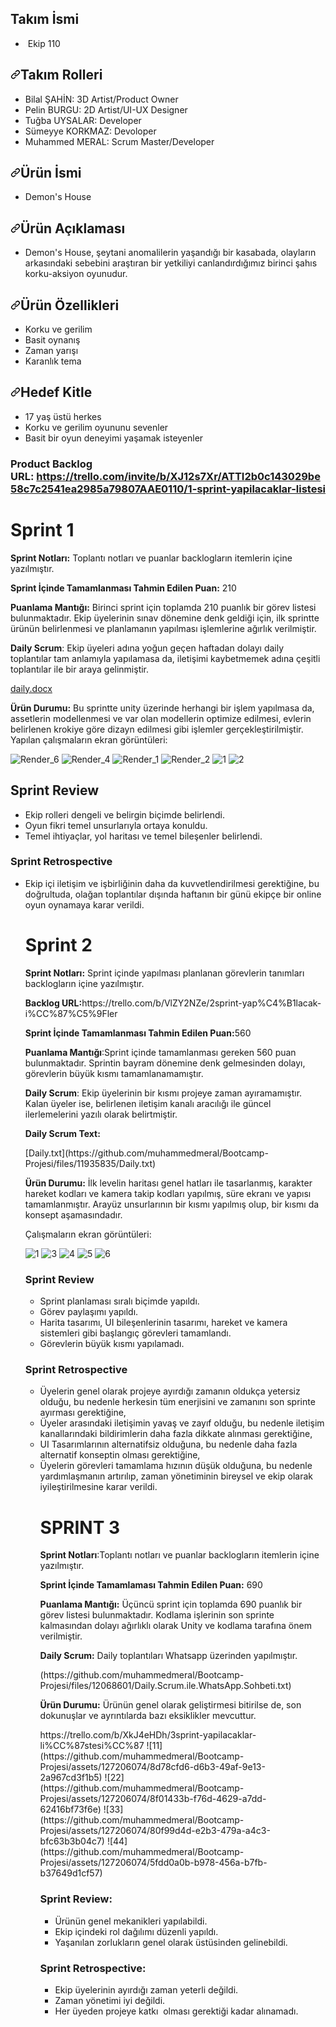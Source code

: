 <h2 dir="auto"><strong>Takım İsmi<span>&nbsp;</span></strong></h2>
<ul dir="auto">
<li>&nbsp;Ekip 110</li>
</ul>
<p dir="auto"></p>
<h2 dir="auto"><a id="user-content-takım-rolleri" class="anchor" aria-hidden="true" href="https://github.com/muhammedmeral/Bootcamp-Projesi/edit/main/README.md#tak%C4%B1m-rolleri"><svg class="octicon octicon-link" viewbox="0 0 16 16" version="1.1" width="16" height="16" aria-hidden="true"><path d="m7.775 3.275 1.25-1.25a3.5 3.5 0 1 1 4.95 4.95l-2.5 2.5a3.5 3.5 0 0 1-4.95 0 .751.751 0 0 1 .018-1.042.751.751 0 0 1 1.042-.018 1.998 1.998 0 0 0 2.83 0l2.5-2.5a2.002 2.002 0 0 0-2.83-2.83l-1.25 1.25a.751.751 0 0 1-1.042-.018.751.751 0 0 1-.018-1.042Zm-4.69 9.64a1.998 1.998 0 0 0 2.83 0l1.25-1.25a.751.751 0 0 1 1.042.018.751.751 0 0 1 .018 1.042l-1.25 1.25a3.5 3.5 0 1 1-4.95-4.95l2.5-2.5a3.5 3.5 0 0 1 4.95 0 .751.751 0 0 1-.018 1.042.751.751 0 0 1-1.042.018 1.998 1.998 0 0 0-2.83 0l-2.5 2.5a1.998 1.998 0 0 0 0 2.83Z"></path></svg></a><strong>Takım Rolleri</strong></h2>
<ul dir="auto">
<li>Bilal ŞAHİN: 3D Artist/Product Owner</li>
<li>Pelin BURGU: 2D Artist/UI-UX Designer</li>
<li>Tuğba UYSALAR: Developer</li>
<li>S&uuml;meyye KORKMAZ: Devoloper</li>
<li>Muhammed MERAL: Scrum Master/Developer</li>
</ul>
<p dir="auto"></p>
<h2 dir="auto"><a id="user-content-&uuml;r&uuml;n-i̇smi" class="anchor" aria-hidden="true" href="https://github.com/muhammedmeral/Bootcamp-Projesi/edit/main/README.md#%C3%BCr%C3%BCn-i%CC%87smi"><svg class="octicon octicon-link" viewbox="0 0 16 16" version="1.1" width="16" height="16" aria-hidden="true"><path d="m7.775 3.275 1.25-1.25a3.5 3.5 0 1 1 4.95 4.95l-2.5 2.5a3.5 3.5 0 0 1-4.95 0 .751.751 0 0 1 .018-1.042.751.751 0 0 1 1.042-.018 1.998 1.998 0 0 0 2.83 0l2.5-2.5a2.002 2.002 0 0 0-2.83-2.83l-1.25 1.25a.751.751 0 0 1-1.042-.018.751.751 0 0 1-.018-1.042Zm-4.69 9.64a1.998 1.998 0 0 0 2.83 0l1.25-1.25a.751.751 0 0 1 1.042.018.751.751 0 0 1 .018 1.042l-1.25 1.25a3.5 3.5 0 1 1-4.95-4.95l2.5-2.5a3.5 3.5 0 0 1 4.95 0 .751.751 0 0 1-.018 1.042.751.751 0 0 1-1.042.018 1.998 1.998 0 0 0-2.83 0l-2.5 2.5a1.998 1.998 0 0 0 0 2.83Z"></path></svg></a><strong>&Uuml;r&uuml;n İsmi</strong></h2>
<ul dir="auto">
<li>Demon's House</li>
</ul>
<p dir="auto"></p>
<h2 dir="auto"><a id="user-content-&uuml;r&uuml;n-a&ccedil;ıklaması" class="anchor" aria-hidden="true" href="https://github.com/muhammedmeral/Bootcamp-Projesi/edit/main/README.md#%C3%BCr%C3%BCn-a%C3%A7%C4%B1klamas%C4%B1"><svg class="octicon octicon-link" viewbox="0 0 16 16" version="1.1" width="16" height="16" aria-hidden="true"><path d="m7.775 3.275 1.25-1.25a3.5 3.5 0 1 1 4.95 4.95l-2.5 2.5a3.5 3.5 0 0 1-4.95 0 .751.751 0 0 1 .018-1.042.751.751 0 0 1 1.042-.018 1.998 1.998 0 0 0 2.83 0l2.5-2.5a2.002 2.002 0 0 0-2.83-2.83l-1.25 1.25a.751.751 0 0 1-1.042-.018.751.751 0 0 1-.018-1.042Zm-4.69 9.64a1.998 1.998 0 0 0 2.83 0l1.25-1.25a.751.751 0 0 1 1.042.018.751.751 0 0 1 .018 1.042l-1.25 1.25a3.5 3.5 0 1 1-4.95-4.95l2.5-2.5a3.5 3.5 0 0 1 4.95 0 .751.751 0 0 1-.018 1.042.751.751 0 0 1-1.042.018 1.998 1.998 0 0 0-2.83 0l-2.5 2.5a1.998 1.998 0 0 0 0 2.83Z"></path></svg></a><strong>&Uuml;r&uuml;n A&ccedil;ıklaması</strong></h2>
<ul dir="auto">
<li>Demon's House, şeytani anomalilerin yaşandığı bir kasabada, olayların arkasındaki sebebini araştıran bir yetkiliyi canlandırdığımız birinci şahıs korku-aksiyon oyunudur.</li>
</ul>
<p dir="auto"></p>
<h2 dir="auto"><a id="user-content-&uuml;r&uuml;n-&ouml;zellikleri" class="anchor" aria-hidden="true" href="https://github.com/muhammedmeral/Bootcamp-Projesi/edit/main/README.md#%C3%BCr%C3%BCn-%C3%B6zellikleri"><svg class="octicon octicon-link" viewbox="0 0 16 16" version="1.1" width="16" height="16" aria-hidden="true"><path d="m7.775 3.275 1.25-1.25a3.5 3.5 0 1 1 4.95 4.95l-2.5 2.5a3.5 3.5 0 0 1-4.95 0 .751.751 0 0 1 .018-1.042.751.751 0 0 1 1.042-.018 1.998 1.998 0 0 0 2.83 0l2.5-2.5a2.002 2.002 0 0 0-2.83-2.83l-1.25 1.25a.751.751 0 0 1-1.042-.018.751.751 0 0 1-.018-1.042Zm-4.69 9.64a1.998 1.998 0 0 0 2.83 0l1.25-1.25a.751.751 0 0 1 1.042.018.751.751 0 0 1 .018 1.042l-1.25 1.25a3.5 3.5 0 1 1-4.95-4.95l2.5-2.5a3.5 3.5 0 0 1 4.95 0 .751.751 0 0 1-.018 1.042.751.751 0 0 1-1.042.018 1.998 1.998 0 0 0-2.83 0l-2.5 2.5a1.998 1.998 0 0 0 0 2.83Z"></path></svg></a><strong>&Uuml;r&uuml;n &Ouml;zellikleri</strong></h2>
<ul dir="auto">
<li>Korku ve gerilim</li>
<li>Basit oynanış</li>
<li>Zaman yarışı</li>
<li>Karanlık tema</li>
</ul>
<p dir="auto"></p>
<h2 dir="auto"><a id="user-content-hedef-kitle" class="anchor" aria-hidden="true" href="https://github.com/muhammedmeral/Bootcamp-Projesi/edit/main/README.md#hedef-kitle"><svg class="octicon octicon-link" viewbox="0 0 16 16" version="1.1" width="16" height="16" aria-hidden="true"><path d="m7.775 3.275 1.25-1.25a3.5 3.5 0 1 1 4.95 4.95l-2.5 2.5a3.5 3.5 0 0 1-4.95 0 .751.751 0 0 1 .018-1.042.751.751 0 0 1 1.042-.018 1.998 1.998 0 0 0 2.83 0l2.5-2.5a2.002 2.002 0 0 0-2.83-2.83l-1.25 1.25a.751.751 0 0 1-1.042-.018.751.751 0 0 1-.018-1.042Zm-4.69 9.64a1.998 1.998 0 0 0 2.83 0l1.25-1.25a.751.751 0 0 1 1.042.018.751.751 0 0 1 .018 1.042l-1.25 1.25a3.5 3.5 0 1 1-4.95-4.95l2.5-2.5a3.5 3.5 0 0 1 4.95 0 .751.751 0 0 1-.018 1.042.751.751 0 0 1-1.042.018 1.998 1.998 0 0 0-2.83 0l-2.5 2.5a1.998 1.998 0 0 0 0 2.83Z"></path></svg></a><strong>Hedef Kitle</strong></h2>
<ul dir="auto">
<li>17 yaş &uuml;st&uuml; herkes</li>
<li>Korku ve gerilim oyununu sevenler</li>
<li>Basit bir oyun deneyimi yaşamak isteyenler</li>
</ul>
<p></p>
<h3 dir="auto"><strong>Product Backlog&nbsp; URL:&nbsp;</strong><a href="https://trello.com/invite/b/XJ12s7Xr/ATTI2b0c143029be58c7c2541ea2985a79807AAE0110/1-sprint-yapilacaklar-li%CC%87stesi%CC%87" rel="nofollow">https://trello.com/invite/b/XJ12s7Xr/ATTI2b0c143029be58c7c2541ea2985a79807AAE0110/1-sprint-yapilacaklar-li̇stesi̇</a></h3>
<p></p>
<h1>Sprint 1</h1>
<p><strong></strong></p>
<p data-sourcepos="45:1-45:95" dir="auto"><strong>Sprint Notları:</strong>&nbsp;Toplantı notları ve puanlar backlogların itemlerin i&ccedil;ine yazılmıştır.</p>
<p data-sourcepos="49:1-49:54" dir="auto"><strong>Sprint İ&ccedil;inde Tamamlanması Tahmin Edilen Puan:</strong>&nbsp;210</p>
<p data-sourcepos="53:1-53:258" dir="auto"><strong>Puanlama Mantığı:</strong>&nbsp;Birinci sprint i&ccedil;in toplamda 210 puanlık bir g&ouml;rev listesi bulunmaktadır. Ekip &uuml;yelerinin sınav d&ouml;nemine denk geldiği i&ccedil;in, ilk sprintte &uuml;r&uuml;n&uuml;n belirlenmesi ve planlamanın yapılması işlemlerine ağırlık verilmiştir.&nbsp;</p>
<p data-sourcepos="57:1-57:196" dir="auto"><strong>Daily Scrum</strong>:&nbsp;Ekip &uuml;yeleri adına yoğun ge&ccedil;en haftadan dolayı daily toplantılar tam anlamıyla yapılamasa da, iletişimi kaybetmemek adına &ccedil;eşitli toplantılar ile bir araya gelinmiştir.</p>
<p data-sourcepos="59:1-59:89" dir="auto"><a href="https://github.com/muhammedmeral/Bootcamp-Projesi/files/11782734/daily.docx">daily.docx</a></p>
<p data-sourcepos="62:1-62:281" dir="auto"><strong>&Uuml;r&uuml;n Durumu:</strong>&nbsp;Bu sprintte unity &uuml;zerinde herhangi bir işlem yapılmasa da, assetlerin modellenmesi ve var olan modellerin optimize edilmesi, evlerin belirlenen krokiye g&ouml;re dizayn edilmesi gibi işlemler ger&ccedil;ekleştirilmiştir. Yapılan &ccedil;alışmaların ekran g&ouml;r&uuml;nt&uuml;leri:</p>

![Render_6](https://github.com/muhammedmeral/Bootcamp-Projesi/assets/127206074/5d4acabb-af91-44c9-8898-eb289ebef6b8)
![Render_4](https://github.com/muhammedmeral/Bootcamp-Projesi/assets/127206074/54c1ef88-78fd-4284-9259-55ce28d65b16)
![Render_1](https://github.com/muhammedmeral/Bootcamp-Projesi/assets/127206074/669c0356-2131-4062-ad8a-aa4bc0fbab37)
![Render_2](https://github.com/muhammedmeral/Bootcamp-Projesi/assets/127206074/ad44badf-ce97-44a1-9a02-12228320d0f6)
![1](https://github.com/muhammedmeral/Bootcamp-Projesi/assets/127206074/14abb99e-e89c-40e4-96f2-1470e4c4a35f)
![2](https://github.com/muhammedmeral/Bootcamp-Projesi/assets/127206074/f052516a-2617-404f-8a7d-bd5557c96a82)

<h2 dir="auto"><strong>Sprint Review</strong></h2>
<ul dir="auto">
<li>Ekip rolleri dengeli ve belirgin bi&ccedil;imde belirlendi.</li>
<li>Oyun fikri temel unsurlarıyla ortaya konuldu.</li>
<li>Temel ihtiya&ccedil;lar, yol haritası ve temel bileşenler belirlendi.</li>
</ul>
<p dir="auto"></p>
<h3 dir="auto"><strong>Sprint Retrospective</strong></h3>
<ul dir="auto">
<li>Ekip i&ccedil;i iletişim ve işbirliğinin daha da kuvvetlendirilmesi gerektiğine, bu doğrultuda, olağan toplantılar dışında haftanın bir g&uuml;n&uuml; ekip&ccedil;e bir online oyun oynamaya karar verildi.</li>

 <h1>Sprint 2</h1>
<p><strong>Sprint Notları:</strong> Sprint i&ccedil;inde yapılması planlanan g&ouml;revlerin tanımları backlogların i&ccedil;ine yazılmıştır.</p>
<p><strong>Backlog URL:</strong>https://trello.com/b/VlZY2NZe/2sprint-yap%C4%B1lacak-i%CC%87%C5%9Fler</p>
<p><strong>Sprint İ&ccedil;inde Tamamlanması Tahmin Edilen Puan:</strong>560</p>
<p><strong>Puanlama Mantığı</strong>:Sprint i&ccedil;inde tamamlanması gereken 560 puan bulunmaktadır. Sprintin bayram d&ouml;nemine denk gelmesinden dolayı, g&ouml;revlerin b&uuml;y&uuml;k kısmı tamamlanamamıştır.</p>
<p><strong>Daily Scrum</strong>: Ekip &uuml;yelerinin bir kısmı projeye zaman ayıramamıştır. Kalan &uuml;yeler ise, belirlenen iletişim kanalı aracılığı ile g&uuml;ncel ilerlemelerini yazılı olarak belirtmiştir.</p>
<p><strong>Daily Scrum Text:</strong></p>[Daily.txt](https://github.com/muhammedmeral/Bootcamp-Projesi/files/11935835/Daily.txt)

<p></p>
<p><strong>&Uuml;r&uuml;n Durumu:</strong> İlk levelin haritası genel hatları ile tasarlanmış, karakter hareket kodları ve kamera takip kodları yapılmış, s&uuml;re ekranı ve yapısı tamamlanmıştır. Aray&uuml;z unsurlarının bir kısmı yapılmış olup, bir kısmı da konsept aşamasındadır.</p>
<p>&Ccedil;alışmaların ekran g&ouml;r&uuml;nt&uuml;leri:</p>

![1](https://github.com/muhammedmeral/Bootcamp-Projesi/assets/127206074/be2ef912-7fca-448b-b6d3-2c2b694109ac)
![3](https://github.com/muhammedmeral/Bootcamp-Projesi/assets/127206074/d949de35-1a43-403d-b366-e32f23c7e838)
![4](https://github.com/muhammedmeral/Bootcamp-Projesi/assets/127206074/739fcf05-4984-4e00-8ac1-7c8bdd1e1af5)
![5](https://github.com/muhammedmeral/Bootcamp-Projesi/assets/127206074/799dd43d-9c71-4582-901a-e0428b199815)
![6](https://github.com/muhammedmeral/Bootcamp-Projesi/assets/127206074/fa484e5e-663b-45ec-9615-81f45905b233)

<h3>Sprint Review</h3>
<ul>
<li>Sprint planlaması sıralı bi&ccedil;imde yapıldı.</li>
<li>G&ouml;rev paylaşımı yapıldı.</li>
<li>Harita tasarımı, UI bileşenlerinin tasarımı, hareket ve kamera sistemleri gibi başlangı&ccedil; g&ouml;revleri tamamlandı.</li>
<li>G&ouml;revlerin b&uuml;y&uuml;k kısmı yapılamadı.</li>
</ul>
<h3>Sprint Retrospective</h3>
<ul>
<li>&Uuml;yelerin genel olarak projeye ayırdığı zamanın olduk&ccedil;a yetersiz olduğu, bu nedenle herkesin t&uuml;m enerjisini ve zamanını son sprinte ayırması gerektiğine,</li>
<li>&Uuml;yeler arasındaki iletişimin yavaş ve zayıf olduğu, bu nedenle iletişim kanallarındaki bildirimlerin daha fazla dikkate alınması gerektiğine,</li>
<li>UI Tasarımlarının alternatifsiz olduğuna, bu nedenle daha fazla alternatif konseptin olması gerektiğine,</li>
<li>&Uuml;yelerin g&ouml;revleri tamamlama hızının d&uuml;ş&uuml;k olduğuna, bu nedenle yardımlaşmanın artırılıp, zaman y&ouml;netiminin bireysel ve ekip olarak iyileştirilmesine karar verildi.</li>

<h1>SPRINT 3</h1>
<p><strong>Sprint Notları</strong>:<span>Toplantı notları ve puanlar backlogların itemlerin i&ccedil;ine yazılmıştır.</span></p>
<p><strong>Sprint İ&ccedil;inde Tamamlaması Tahmin Edilen Puan:</strong> 690</p>
<p><strong>Puanlama Mantığı:</strong><span>&nbsp;&Uuml;&ccedil;&uuml;nc&uuml; sprint i&ccedil;in toplamda 690 puanlık bir g&ouml;rev listesi bulunmaktadır. Kodlama işlerinin son sprinte kalmasından dolayı ağırlıklı olarak Unity ve kodlama tarafına &ouml;nem verilmiştir.</span></p>
<p><span><strong>Daily Scrum:</strong> Daily toplantıları Whatsapp &uuml;zerinden yapılmıştır.</span></p>
(https://github.com/muhammedmeral/Bootcamp-Projesi/files/12068601/Daily.Scrum.ile.WhatsApp.Sohbeti.txt)

<p><strong>&Uuml;r&uuml;n Durumu:</strong> &Uuml;r&uuml;n&uuml;n genel olarak geliştirmesi bitirilse de, son dokunuşlar ve ayrıntılarda bazı eksiklikler mevcuttur.</p>
https://trello.com/b/XkJ4eHDh/3sprint-yapilacaklar-li%CC%87stesi%CC%87
![11](https://github.com/muhammedmeral/Bootcamp-Projesi/assets/127206074/8d78cfd6-d6b3-49af-9e13-2a967cd3f1b5)
![22](https://github.com/muhammedmeral/Bootcamp-Projesi/assets/127206074/8f01433b-f76d-4629-a7dd-62416bf73f6e)
![33](https://github.com/muhammedmeral/Bootcamp-Projesi/assets/127206074/80f99d4d-e2b3-479a-a4c3-bfc63b3b04c7)
![44](https://github.com/muhammedmeral/Bootcamp-Projesi/assets/127206074/5fdd0a0b-b978-456a-b7fb-b37649d1cf57)

<p></p>
<h3>Sprint Review:</h3>
<ul>
<li>&Uuml;r&uuml;n&uuml;n genel mekanikleri yapılabildi.</li>
<li>Ekip i&ccedil;indeki rol dağılımı d&uuml;zenli yapıldı.</li>
<li>Yaşanılan zorlukların genel olarak &uuml;st&uuml;sinden gelinebildi.</li>
</ul>
<h3>Sprint Retrospective:</h3>
<ul>
<li>Ekip &uuml;yelerinin ayırdığı zaman yeterli değildi.</li>
<li>Zaman y&ouml;netimi iyi değildi.</li>
<li>Her &uuml;yeden projeye katkı&nbsp; olması gerektiği kadar alınamadı.</li>
</ul>
